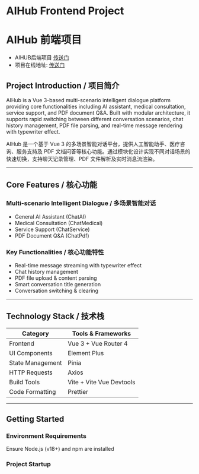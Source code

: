 # AIHub Frontend Project
# AIHub 前端项目

- AIHUB后端项目 [传送门](https://github.com/Dai5297/AIHub-Backend)
- 项目在线地址: [传送门](https://aihub.daiai.top)

## Project Introduction / 项目简介
AIHub is a Vue 3-based multi-scenario intelligent dialogue platform providing core functionalities including AI assistant, medical consultation, service support, and PDF document Q&A. Built with modular architecture, it supports rapid switching between different conversation scenarios, chat history management, PDF file parsing, and real-time message rendering with typewriter effect.

AIHub 是一个基于 Vue 3 的多场景智能对话平台，提供人工智能助手、医疗咨询、服务支持及 PDF 文档问答等核心功能。通过模块化设计实现不同对话场景的快速切换，支持聊天记录管理、PDF 文件解析及实时消息流渲染。

---

## Core Features / 核心功能
### Multi-scenario Intelligent Dialogue / 多场景智能对话
- General AI Assistant (ChatAI)
- Medical Consultation (ChatMedical)
- Service Support (ChatService)
- PDF Document Q&A (ChatPdf)

### Key Functionalities / 核心功能特性
- Real-time message streaming with typewriter effect
- Chat history management
- PDF file upload & content parsing
- Smart conversation title generation
- Conversation switching & clearing

---

## Technology Stack / 技术栈
| Category       | Tools & Frameworks                     | 
|----------------|----------------------------------------|
| Frontend       | Vue 3 + Vue Router 4                   |
| UI Components  | Element Plus                           |
| State Management | Pinia                        |
| HTTP Requests  | Axios                                  |
| Build Tools    | Vite + Vite Vue Devtools               |
| Code Formatting| Prettier                                |

---

## Getting Started

### Environment Requirements
Ensure Node.js (v18+) and npm are installed

### Project Startup
